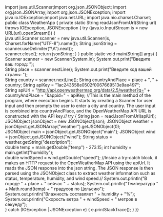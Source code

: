 import java.util.Scanner;import org.json.JSONObject;
import org.json.JSONArray;import org.json.JSONException;
import java.io.IOException;import java.net.URL;
import java.nio.charset.Charset;
public class WeatherApp {
private static String readJsonFromUrl(String url) throws IOException, JSONException {
   try (java.io.InputStream is = new URL(url).openStream()) {         
   java.util.Scanner scanner = new java.util.Scanner(is, Charset.forName("UTF-8").name());
   String jsonString = scanner.useDelimiter("\\A").next();          
   scanner.close();
   return jsonString;        }
  }
    public static void main(String[] args) {      
        Scanner scanner = new Scanner(System.in);
        System.out.print("Введите ваш город: ");      
        String place = scanner.nextLine();
        System.out.print("Введите код вашей страны: ");   
        String country = scanner.nextLine();
        String countryAndPlace = place + ", " + country;
        String apiKey = "1ac243558e0502f0067669513e9ae497";    
        String apiUrl = "http://api.openweathermap.org/data/2.5/weather?q=" + countryAndPlace + "&appid=" + apiKey;
        //This is the main method of the program, where execution begins.
It starts by creating a Scanner for user input and then prompts the user to enter a city and country.
The user input is combined into countryAndPlace, and the OpenWeatherMap API URL is constructed with the API key.//
        try {
            String json = readJsonFromUrl(apiUrl);       
            JSONObject jsonObject = new JSONObject(json);
            JSONObject weather = jsonObject.getJSONArray("weather").getJSONObject(0);      
            JSONObject main = jsonObject.getJSONObject("main");
            JSONObject wind = jsonObject.getJSONObject("wind");
            String status = weather.getString("description");         
            double temp = main.getDouble("temp") - 273.15;
            int humidity = main.getInt("humidity");     
            double windSpeed = wind.getDouble("speed");
            //Inside a try-catch block, it makes an HTTP request to the OpenWeatherMap API using the apiUrl.
It reads the JSON response into the json string.
The JSON response is then parsed using the JSONObject class to extract weather information such as status, temperature, humidity, and wind speed.//
            System.out.println("В городе " + place + " сейчас " + status);
            System.out.println("Температура " + Math.round(temp) + " градусов по Цельсию");    
            System.out.println("Влажность составляет " + humidity + "%");
            System.out.println("Скорость ветра " + windSpeed + " метров в секунду");      
            } catch (IOException | JSONException e) {
            e.printStackTrace();        }
    }}

